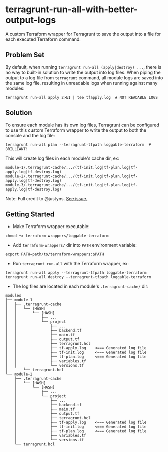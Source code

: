 # terragrunt-run-all-with-better-output-logs

A custom Terraform wrapper for Terragrunt to save the output into a file for each executed Terraform command.

## Problem Set

By default, when running `terragrunt run-all (apply|destroy) ...`, there is no way to built-in solution to write the
output into log files. When piping the output to a log file from `terragrunt` command, all module logs are saved
into the same log file, resulting in unreadable logs when running against many modules:

```shell
terragrunt run-all apply 2>&1 | tee tfapply.log  # NOT READABLE LOGS
```

## Solution

To ensure each module has its own log files, Terragrunt can be configured to use this custom Terraform wrapper to write
the output to both the console and the log file:

```shell
terragrunt run-all plan --terragrunt-tfpath loggable-terraform  # BRILLIANT!
```

This will create log files in each module's cache dir, ex:

```text
module-1/.terragrunt-cache/.../(tf-init.log|tf-plan.log|tf-apply.log|tf-destroy.log)
module-2/.terragrunt-cache/.../(tf-init.log|tf-plan.log|tf-apply.log|tf-destroy.log)
module-3/.terragrunt-cache/.../(tf-init.log|tf-plan.log|tf-apply.log|tf-destroy.log)
```

Note: Full credit to @justyns. [See issue.](https://github.com/gruntwork-io/terragrunt/issues/74#issuecomment-471082576)

## Getting Started

- Make Terraform wrapper executable:

```shell
chmod +x terraform-wrappers/loggable-terraform  
```

- Add `terraform-wrappers/` dir into `PATH` environment variable:

```shell
export PATH=path/to/terraform-wrappers:$PATH  
```

- Run `terragrunt run-all` with the Terraform wrapper, ex:

```shell
terragrunt run-all apply --terragrunt-tfpath loggable-terraform  
terragrunt run-all destroy --terragrunt-tfpath loggable-terraform  
```

- The log files are located in each module's `.terragrunt-cache/` dir:

```text
modules
├── module-1
│   ├── .terragrunt-cache
│   │   └── [HASH]
│   │       └── [HASH]
│   │           ├── ...
│   │           └── project
│   │               ├── ...
│   │               ├── backend.tf
│   │               ├── main.tf
│   │               ├── output.tf
│   │               ├── terragrunt.hcl
│   │               ├── tf-apply.log    <=== Generated log file
│   │               ├── tf-init.log     <=== Generated log file
│   │               ├── tf-plan.log     <=== Generated log file
│   │               ├── variables.tf
│   │               └── versions.tf
│       └── terragrunt.hcl
└── module-2
    ├── .terragrunt-cache
    │   └── [HASH]
    │       └── [HASH]
    │           ├── ...
    │           └── project
    │               ├── ...
    │               ├── backend.tf
    │               ├── main.tf
    │               ├── output.tf
    │               ├── terragrunt.hcl
    │               ├── tf-apply.log    <=== Generated log file
    │               ├── tf-init.log     <=== Generated log file
    │               ├── tf-plan.log     <=== Generated log file
    │               ├── variables.tf
    │               └── versions.tf
    └── terragrunt.hcl
```